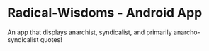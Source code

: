 # Radical-Wisdoms - Android App
An app that displays anarchist, syndicalist, and primarily anarcho-syndicalist quotes!
